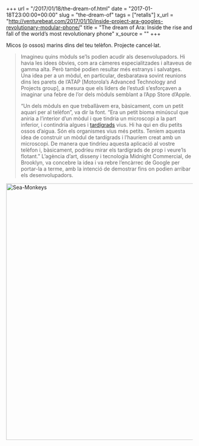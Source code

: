 +++
url = "/2017/01/18/the-dream-of.html"
date = "2017-01-18T23:00:00+00:00"
slug = "the-dream-of"
tags = ["retalls"]
x_url = "http://venturebeat.com/2017/01/10/inside-project-ara-googles-revolutionary-modular-phone/"
title = "The dream of Ara: Inside the rise and fall of the world’s most revolutionary phone"
x_source = ""
+++


Micos (o ossos) marins dins del teu telèfon. Projecte cancel·lat.

> Imagineu quins mòduls se’ls podien acudir als desenvolupadors. Hi havia les idees òbvies, com ara càmeres especialitzades i altaveus de gamma alta. Però també podien resultar més estranys i salvatges. Una idea per a un mòdul, en particular, desbaratava sovint reunions dins les parets de l’ATAP [Motorola’s Advanced Technology and Projects group], a mesura que els líders de l’estudi s’esforçaven a imaginar una febre de l’or dels mòduls semblant a l’App Store d’Apple.
> 
> “Un dels mòduls en que treballàvem era, bàsicament, com un petit aquari per al telèfon”, va dir la font. “Era un petit bioma minúscul que aniria a l’interior d’un mòdul i que tindria un microscopi a la part inferior, i contindria algues i [tardígrads](https://ca.wikipedia.org/wiki/Tard%C3%ADgrads) vius. Hi ha qui en diu petits ossos d’aigua. Són els organismes vius més petits. Teníem aquesta idea de construir un mòdul de tardígrads i l’hauríem creat amb un microscopi. De manera que tindríeu aquesta aplicació al vostre telèfon i, bàsicament, podríeu mirar els tardígrads de prop i veure’ls flotant.” L’agència d’art, disseny i tecnologia Midnight Commercial, de Brooklyn, va concebre la idea i va rebre l’encàrrec de Google per portar-la a terme, amb la intenció de demostrar fins on podien arribar els desenvolupadors.

<a data-flickr-embed="true" href="https://www.flickr.com/photos/bigdogyvr/4098048477" title="Sea-Monkeys"><img src="/uploads/2019/460eadb255.jpg" width="900" height="693" alt="Sea-Monkeys"></a><script async="" src="//embedr.flickr.com/assets/client-code.js" charset="utf-8"></script>
